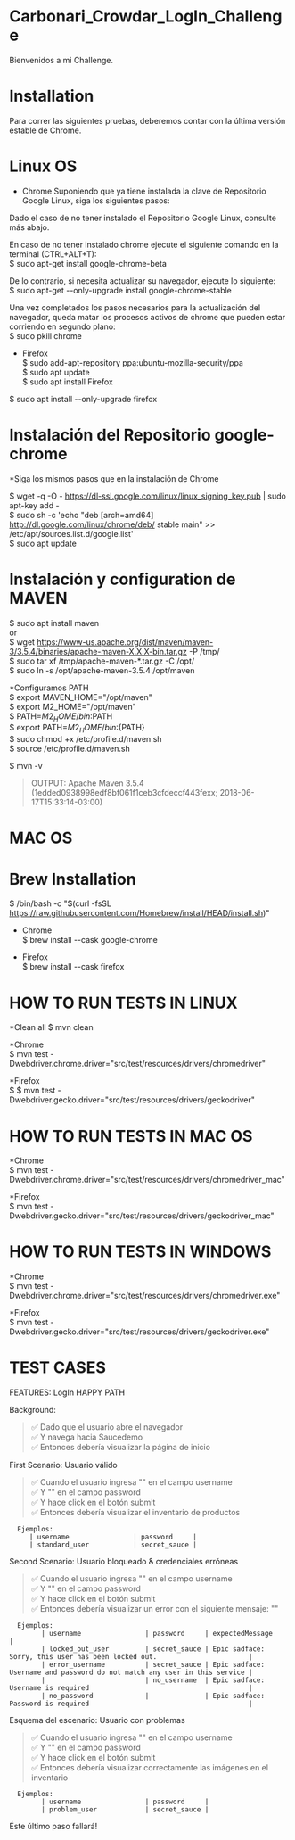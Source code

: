 # Carbonari_Crowdar_LogIn_Challenge

Bienvenidos a mi Challenge.

# Installation

Para correr las siguientes pruebas, deberemos contar con la última versión estable de Chrome. <br />

# Linux OS

* Chrome
Suponiendo que ya tiene instalada la clave de Repositorio Google Linux, siga los siguientes pasos: <br />

Dado el caso de no tener instalado el Repositorio Google Linux, consulte más abajo.

En caso de no tener instalado chrome ejecute el siguiente comando en la terminal (CTRL+ALT+T): <br />
$ sudo apt-get install google-chrome-beta <br />

De lo contrario, si necesita actualizar su navegador, ejecute lo siguiente: <br />
$ sudo apt-get --only-upgrade install google-chrome-stable <br />

Una vez completados los pasos necesarios para la actualización del navegador, queda matar los procesos activos de chrome que pueden estar corriendo en segundo plano: <br />
$ sudo pkill chrome <br />

* Firefox <br />
$ sudo add-apt-repository ppa:ubuntu-mozilla-security/ppa <br />
$ sudo apt update <br />
$ sudo apt install Firefox <br />

$ sudo apt install --only-upgrade firefox <br />

# Instalación del Repositorio google-chrome
*Siga los mismos pasos que en la instalación de Chrome <br />

$ wget -q -O - https://dl-ssl.google.com/linux/linux_signing_key.pub | sudo apt-key add - <br />
$ sudo sh -c 'echo "deb [arch=amd64] http://dl.google.com/linux/chrome/deb/ stable main" >> /etc/apt/sources.list.d/google.list' <br />
$ sudo apt update <br />

# Instalación y configuration de MAVEN

$ sudo apt install maven <br />
           or <br />
$ wget https://www-us.apache.org/dist/maven/maven-3/3.5.4/binaries/apache-maven-X.X.X-bin.tar.gz -P /tmp/ <br />
$ sudo tar xf /tmp/apache-maven-*.tar.gz -C /opt/ <br />
$ sudo ln -s /opt/apache-maven-3.5.4 /opt/maven <br />

*Configuramos PATH <br />
$ export MAVEN_HOME="/opt/maven" <br />
$ export M2_HOME="/opt/maven" <br />
$ PATH=$M2_HOME/bin:$PATH <br />
$ export PATH=${M2_HOME}/bin:${PATH} <br />
$ sudo chmod +x /etc/profile.d/maven.sh <br />
$ source /etc/profile.d/maven.sh <br />

$ mvn -v <br />
> OUTPUT: Apache Maven 3.5.4 (1edded0938998edf8bf061f1ceb3cfdeccf443fexx; 2018-06-17T15:33:14-03:00) <br />

# MAC OS

# Brew Installation

$ /bin/bash -c "$(curl -fsSL https://raw.githubusercontent.com/Homebrew/install/HEAD/install.sh)" <br />

* Chrome <br />
$ brew install --cask google-chrome <br />

* Firefox <br />
$ brew install --cask firefox <br />

# HOW TO RUN TESTS IN LINUX

*Clean all
$ mvn clean

*Chrome <br />
$ mvn test -Dwebdriver.chrome.driver="src/test/resources/drivers/chromedriver" <br />

*Firefox <br />
$ $ mvn test -Dwebdriver.gecko.driver="src/test/resources/drivers/geckodriver" <br />

# HOW TO RUN TESTS IN MAC OS

*Chrome <br />
$ mvn test -Dwebdriver.chrome.driver="src/test/resources/drivers/chromedriver_mac" <br />

*Firefox <br />
$ mvn test -Dwebdriver.gecko.driver="src/test/resources/drivers/geckodriver_mac" <br />

# HOW TO RUN TESTS IN WINDOWS

*Chrome <br />
$ mvn test -Dwebdriver.chrome.driver="src/test/resources/drivers/chromedriver.exe" <br />

*Firefox <br />
$ mvn test -Dwebdriver.gecko.driver="src/test/resources/drivers/geckodriver.exe" <br />



# TEST CASES

FEATURES: LogIn HAPPY PATH

Background:
> ✅ Dado que el usuario abre el navegador <br />
✅ Y navega hacia Saucedemo <br />
✅ Entonces debería visualizar la página de inicio <br />

First Scenario: Usuario válido
> ✅ Cuando el usuario ingresa "<username>" en el campo username <br />
✅ Y "<password>" en el campo password <br />
✅ Y hace click en el botón submit <br />
✅ Entonces debería visualizar el inventario de productos <br />

      Ejemplos:
         | username                | password     |
         | standard_user           | secret_sauce |

Second Scenario: Usuario bloqueado & credenciales erróneas
> ✅ Cuando el usuario ingresa "<username>" en el campo username <br />
✅ Y "<password>" en el campo password <br />
✅ Y hace click en el botón submit <br />
✅ Entonces debería visualizar un error con el siguiente mensaje: "<expectedMessage>" <br />

      Ejemplos:
            | username                | password     | expectedMessage                                                           |
            | locked_out_user         | secret_sauce | Epic sadface: Sorry, this user has been locked out.                       |
            | error_username          | secret_sauce | Epic sadface: Username and password do not match any user in this service |
            |                         | no_username  | Epic sadface: Username is required                                        |
            | no_password             |              | Epic sadface: Password is required                                        |
      
Esquema del escenario: Usuario con problemas
> ✅ Cuando el usuario ingresa "<username>" en el campo username <br />
✅ Y "<password>" en el campo password <br />
✅ Y hace click en el botón submit <br />
✅ Entonces debería visualizar correctamente las imágenes en el inventario <br />

      Ejemplos:
            | username                | password     |
            | problem_user            | secret_sauce |

   Éste último paso fallará!
